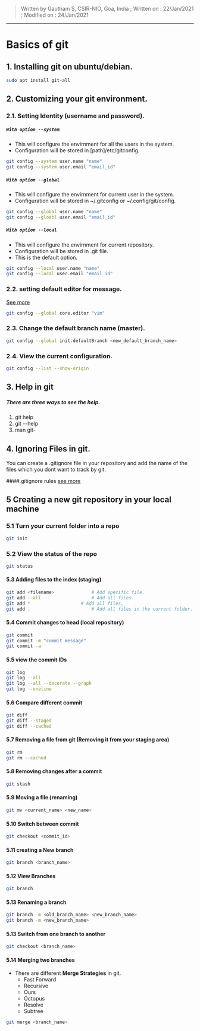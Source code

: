 > Written by Gautham S, CSIR-NIO, Goa, India ;
> Written on : 22/Jan/2021 ; 
> Modified on : 24/Jan/2021
___

# Basics of git

## 1. Installing git on ubuntu/debian.

```sh
sudo apt install git-all
```

## 2. Customizing your git environment.

### 2.1. Setting Identity (username and password).

##### `With option --system`
* This will configure the envirnment for all the users in the system.
* Configuration will be stored in [path]/etc/gitconfig.

```sh
git config --system user.name "name"
git config --system user.email "email_id"
```

##### `With option --global`
* This will configure the envirnment for current user in the system.
* Configuration will be stored in ~/.gitconfig or ~/.config/git/config.

```sh
git config --global user.name "name"
git config --gloabl user.email "email_id"
```

##### `With option --local`
* This will configure the envirnment for current repository.
* Configuration will be stored in .git file.
* This is the default option.

```sh
git config --local user.name "name"
git config --local user.email "email_id"
```

### 2.2. setting default editor for message.
[See more](https://git-scm.com/book/en/v2/Appendix-C%3A-Git-Commands-Setup-and-Config#ch_core_editor)

```sh
git config --global core.editor "vim"
```

### 2.3. Change the default branch name (master).

```sh
git config --global init.defaultBranch <new_default_branch_name>
```

### 2.4. View the current configuration.

```sh
git config --list --show-origin
```

## 3. Help in git

##### There are three ways to see the help.
1. git help <command>
2. git <command> --help
3. man git-<command>

## 4. Ignoring Files in git.

You can create a .gitignore file in your repository and add the name of the files which you dont want to track by git.

####.gitignore rules
[see more](https://git-scm.com/docs/gitignore)


## 5 Creating a new git repository in your local machine

### 5.1 Turn your current folder into a repo 

```sh
git init
```

### 5.2 View the status of the repo
```sh
git status
```

#### 5.3 Adding files to the index (staging)

```sh
git add <filename>			    # Add specific file.
git add --all				    # Add all files.
git add *				    # Add all files.
git add .			    	    # Add all files in the current folder.
```

#### 5.4 Commit changes to head (local repository)

```sh
git commit
git commit -m "commit message"
git commit -a 				    
```

#### 5.5 view the commit IDs

```sh
git log
git log --all
git log --all --decorate --graph
git log --oneline
```

#### 5.6 Compare different commit

```sh
git diff
git diff --staged
git diff --cached
```

#### 5.7 Removing a file from git (Removing it from your staging area)

```sh
git rm
git rm --cached
```

#### 5.8 Removing changes after a commit

```sh
git stash
```

#### 5.9 Moving a file (renaming)

```sh
git mv <current_name> <new_name>
```

#### 5.10 Switch between commit

```sh
git checkout <commit_id>
```

#### 5.11 creating a New branch

```sh
git branch <branch_name>
```

#### 5.12 View Branches

```sh
git branch
```

#### 5.13 Renaming a branch

```sh
git branch -m <old_branch_name> <new_branch_name>
git branch -m <new_branch_name>
```

#### 5.13 Switch from one branch to another

```sh
git checkout <branch_name>
```
#### 5.14 Merging two branches
* There are different **Merge Strategies** in git. 
	* Fast Forward
	* Recursive
	* Ours
	* Octopus
	* Resolve
	* Subtree

```sh
git merge <branch_name>
```

